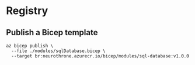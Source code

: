# Registry

## Publish a Bicep template

```shell
az bicep publish \ 
  --file ./modules/sqlDatabase.bicep \
  --target br:neurothrone.azurecr.io/bicep/modules/sql-database:v1.0.0
```

